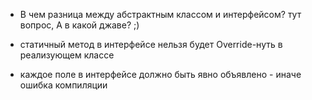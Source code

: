 - В чем разница между абстрактным классом и интерфейсом? тут вопрос, А в какой джаве? ;)
- cтатичный метод в интерфейсе нельзя будет Override-нуть в реализующем классе

- каждое поле в интерфейсе должно быть явно объявлено - иначе ошибка компиляции

